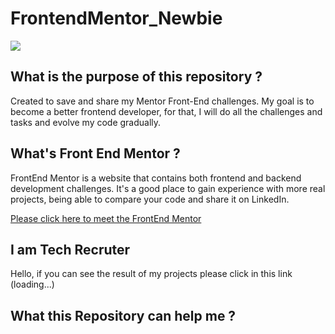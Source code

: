 # FrontendMentor_Newbie

![](https://s2.glbimg.com/6Wnnws-FRbfIuyyPJp6aJz4Jdzs=/512x320/smart/e.glbimg.com/og/ed/f/original/2022/05/26/gettyimages-1135481871.jpg)

## What is the purpose of this repository ?
Created to save and share my Mentor Front-End challenges. My goal is to become a better frontend developer, for that, I will do all the challenges and tasks and evolve my code gradually.

## What's Front End Mentor ?
FrontEnd Mentor is a website that contains both frontend and backend development challenges. It's a good place to gain experience with more real projects, being able to compare your code and share it on LinkedIn.

[Please click here to meet the FrontEnd Mentor](https://www.frontendmentor.io)


## I am Tech Recruter 
Hello, if you can see the result of my projects please click in this link (loading...)

## What this Repository can help me ?
